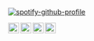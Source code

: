 
[![spotify-github-profile](https://spotify-github-profile.vercel.app/api/view?uid=kfsqtwi0g2zj5q1e4r1rvz9l4&cover_image=true&theme=default)](https://open.spotify.com/user/kfsqtwi0g2zj5q1e4r1rvz9l4)

[<img align="left" alt="twitter | Twitter" width="22px" src="https://cdn.discordapp.com/attachments/723856819918995507/829067390061903872/twitter-xxl.png" />][twitter]
[<img align="left" alt="steam | Steam" width="22px" src="https://www.pngkit.com/png/full/441-4414900_steam-logo-png-transparent.png" />][steam]
[<img align="left" alt="reddit | Reddit" width="22px" src="https://cdn.discordapp.com/attachments/723856819918995507/829067388615655484/reddit-xxl.png" />][reddit]
[<img align="left" alt="spotify | Spotify" width="22px" src="https://cdn.discordapp.com/attachments/723856819918995507/829067203264774165/spotify-xxl.png" />][spotify]

[twitter]: https://www.twitter.com/katanamajesty
[steam]: https://steamcommunity.com/id/katanamajesty/
[reddit]: https://www.reddit.com/user/KatanaMajesty
[spotify]: https://open.spotify.com/user/kfsqtwi0g2zj5q1e4r1rvz9l4
